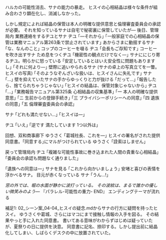 ハルカの可能性消去、サナの能力の暴走。
ヒスイの心相結晶は様々な条件が組み合わさり顕在化し、消滅しなかった。

しかし規定によれば結晶の保管は本人の明確な提供意思と倫理審査委員会の承認が必要。
それを知っているサナは自宅で秘密裏に保管していたが―
後日、管理局内
業務連絡をするヂユとサナ
ヂユ
｢―それから｣
｢一般家庭での心相結晶の保管は業務マニュアル第263条で禁止されています｣
あからさまに動揺するサナ
｢な、なんのこと｣
コップのコーヒーを啜る
ヂユ
｢会長もご存知です｣
コーヒーを吹き出すサナ
ため息をつくヂユ
｢機密性の観点だけでなく―｣
サナににじり寄るヂユ。明らかに怒っている
｢安定しているとはいえ安全性に問題もありますし｣
｢それに何より―｣
壁際に追いやられるサナ
(サナの卓上の写真立てを一瞥。ヒスイの写真)
｢そのようなぞんざいな扱いは、ヒスイさんに失礼です｣
サナ
｢...｣
壁を抑えていたサナの手からゆっくりと力が抜ける
｢だって…｣
｢報告したら、捨てられちゃうじゃない｣
｢ヒスイの結晶は、保管対象じゃないから｣
ヂユ
｢…｣
｢業務報告マニュアル第325条 心相結晶の収集基準｣
｢一 本人の明確な提供意思｣
｢ニ 生前からの登録手続き｣
｢三 プライバシーポリシーへの同意｣
｢四 遺族の同意｣
｢五 倫理審査委員会の承認｣

サナ
｢どれも満たせない…｣
｢ヒスイは―｣

ヂユ
｢いえ｣
｢逆です 満たしています 1つ以外は｣

回想、双和商事廊下
ゆうさく
｢葛城社長、これを―｣
ヒスイの署名がされた提供同意書。｢同意する｣にマルがつけられている
ゆうさく
｢詮索はしません｣

戻って管理局内
ヂユ
｢複雑な可能性事故に巻き込まれた人間の貴重な心相結晶｣
｢委員会の承認も問題なく通りました｣

｢遺族への同意は―｣
サナを見る
｢これから向かいましょう｣
安堵と喜びの表情を浮かべるサナ。
目元が赤くなっている
サナ
｢うん…!｣

_窓の外では、堀の水面が静かに波打っている。_
_その波紋は、まるで誰かの優しい微笑みのよう―_
『パラレル-可能性の重力- END』
エンディングテーマが流れる

補足1:
02_シーン案_04-04_ヒスイの疑念.mdからサナの行方に疑問を持ったヒスイ。
ゆうさくや葛城、さらにはマコにまで接触し情報の入手を図る。
その結果やっと手に入れた同意書。
書いてある意味がわからずはじめは疑っていたが、夏祭りの日に提供を決意。
同意書に記名、捺印する。しかし提出前に結晶化してしまい、しばらくデスクの中に放置されていた。